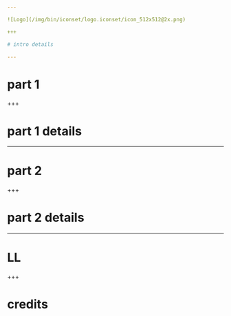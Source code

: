 ```yaml
---

![Logo](/img/bin/iconset/logo.iconset/icon_512x512@2x.png)

+++

# intro details

---
```


# part 1

+++

# part 1 details

---

# part 2

+++

# part 2 details

---

# LL

+++

# credits
